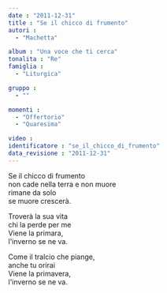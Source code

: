 ```yaml
---
date : "2011-12-31"
title : "Se il chicco di frumento"
autori : 
  - "Machetta"

album : "Una voce che ti cerca"
tonalita : "Re"
famiglia : 
  - "Liturgica"

gruppo : 
  - ""

momenti : 
  - "Offertorio"
  - "Quaresima"

video : 
identificatore : "se_il_chicco_di_frumento"
data_revisione : "2011-12-31"
---
```

  
  
  
  
  
  
  
  
  
  
Se il chicco di frumento     
non cade nella terra e non muore   
rimane da solo    
se muore crescerà.     
  
  
  
Troverà la sua vita   
chi la perde per me  
Viene la primara,   
l'inverno se ne va.      
  
  
  
  
Come il tralcio che piange,   
anche tu orirai  
Viene la primavera,   
l'inverno se ne va.  
  
  
  
  
